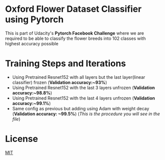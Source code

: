 # Oxford Flower Dataset Classifier using Pytorch

This is part of Udacity's **Pytorch Facebook Challenge** where we are required to be able to classify the flower breeds into 102 classes with highest accuracy possible

# Training Steps and Iterations
- Using Pretrained Resnet152 with all layers but the last layer(linear classifier) frozen (**Validation accuracy:~93%**)
- Using Pretrained Resnet152 with the last 3 layers unfrozen (**Validation accuracy:~98.8%**)
- Using Pretrained Resnet152 with the last 4 layers unfrozen (**Validation accuracy:~99.1%**)
- Same config as previous but adding using Adam with weight decay (**Validation accuracy: ~99.5%**) (*This is the procedure you will see in the file*)

# License
[MIT](https://opensource.org/licenses/MIT)